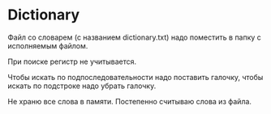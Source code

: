 # Dictionary

Файл со словарем (с названием dictionary.txt) надо поместить в папку с исполняемым файлом.

При поиске регистр не учитывается.

Чтобы искать по подпоследовательности надо поставить галочку, чтобы искать по подстроке надо убрать галочку.

Не храню все слова в памяти. Постепенно считываю слова из файла.
